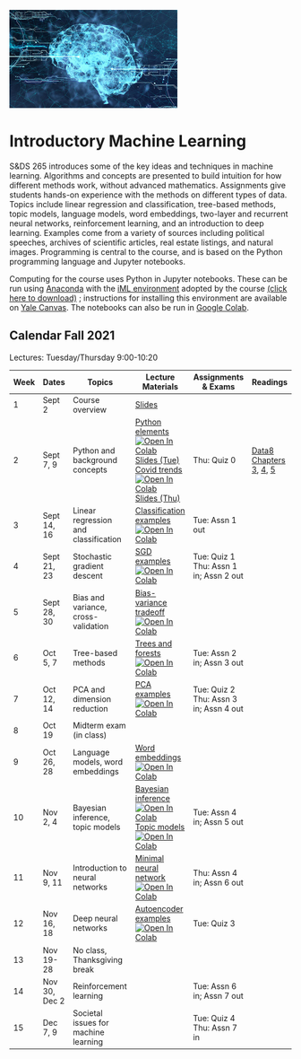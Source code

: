 <head>
  <title> Introductory Machine Learning </title>
  <link rel="stylesheet" href="theme/css/main.css" />
  <link rel="shortcut icon" type="image/x-icon" href="favicon.ico?">
</head>


![neuro-datascience](./data-neuroscience.jpg)


Introductory Machine Learning
====

S&DS 265 introduces some of the key ideas and techniques in machine learning. Algorithms and concepts are presented to build intuition for how different methods work, without advanced mathematics. Assignments give students hands-on experience with the methods on different types of data. Topics include linear regression and classification, tree-based methods, topic models, language models, word embeddings, two-layer and recurrent neural networks, reinforcement learning, and an introduction to deep learning. Examples come from a variety of sources including political speeches, archives of scientific articles, real estate listings, and natural images. Programming is central to the course, and is based on the Python programming language and Jupyter notebooks.

Computing for the course uses Python in Jupyter notebooks. These can be run using [Anaconda](https://www.anaconda.com/products/individual) with the [iML environment](https://raw.githubusercontent.com/YData123/sds265-fa21/main/env/iml_env.yml) adopted by the course <a href="https://raw.githubusercontent.com/YData123/sds265-fa21/main/env/iml_env.zip" download>(click here to download)</a>
; instructions for installing this environment are available on [Yale Canvas](https://canvas.yale.edu).  The notebooks can also be run in [Google Colab](https://colab.research.google.com).

Calendar Fall 2021
---
Lectures: Tuesday/Thursday 9:00-10:20


 Week | Dates |  Topics | Lecture Materials | Assignments & Exams | Readings
----------- | ----------- | ------------- | ------------ | ------------- | -----------
1 | Sept 2 |     Course overview | [Slides](https://github.com/YData123/sds265-fa21/raw/main/lectures/lecture-sept-02.pdf) |
2 | Sept 7, 9 |    Python and background concepts |  [Python elements](https://github.com/YData123/sds265-fa21/raw/main/demos/python/python-elements.zip) <br> [![Open In Colab](https://colab.research.google.com/assets/colab-badge.svg)](https://colab.research.google.com/github/YData123/sds265-fa21/blob/master/demos/python/python-elements.ipynb) <br> [Slides (Tue)](https://github.com/YData123/sds265-fa21/raw/main/lectures/lecture-sept-07.pdf) <br> [Covid trends](https://github.com/YData123/sds265-fa21/raw/main/demos/covid-trends/covid-trends.zip) <br> [![Open In Colab](https://colab.research.google.com/assets/colab-badge.svg)](https://colab.research.google.com/github/YData123/sds265-fa21/blob/master/demos/covid-trends/covid-trends.ipynb) <br> [Slides (Thu)](https://github.com/YData123/sds265-fa21/raw/main/lectures/lecture-sept-09.pdf) <br>  | Thu: Quiz 0 | [Data8 Chapters 3](https://www.inferentialthinking.com/chapters/03/programming-in-python.html), [4](https://www.inferentialthinking.com/chapters/04/Data_Types.html), [5](https://www.inferentialthinking.com/chapters/05/Sequences.html)
3 | Sept 14, 16 | Linear regression and classification | [Classification examples](https://github.com/YData123/sds265-fa21/raw/main/demos/classification/classification.zip) <br> [![Open In Colab](https://colab.research.google.com/assets/colab-badge.svg)](https://colab.research.google.com/github/YData123/sds265-fa21/blob/master/demos/classification/classification.ipynb) |  Tue: Assn 1 out |
4 | Sept 21, 23 | Stochastic gradient descent | [SGD examples](https://github.com/YData123/sds265-fa21/raw/main/demos/sgd/sgd.zip) <br> [![Open In Colab](https://colab.research.google.com/assets/colab-badge.svg)](https://colab.research.google.com/github/YData123/sds265-fa21/blob/master/demos/sgd/sgd.ipynb) |  Tue: Quiz 1 <br> Thu: Assn 1 in; Assn 2 out |
5 | Sept 28, 30 | Bias and variance, cross-validation | [Bias-variance tradeoff](https://github.com/YData123/sds265-fa21/raw/main/demos/bias-variance/bias-variance.zip) <br> [![Open In Colab](https://colab.research.google.com/assets/colab-badge.svg)](https://colab.research.google.com/github/YData123/sds265-fa21/blob/master/demos/bias-variance/bias-variance.ipynb) |  |
6 | Oct 5, 7 | Tree-based methods | [Trees and forests](https://github.com/YData123/sds265-fa21/raw/main/demos/trees/trees.zip) <br> [![Open In Colab](https://colab.research.google.com/assets/colab-badge.svg)](https://colab.research.google.com/github/YData123/sds265-fa21/blob/master/demos/trees/trees.ipynb) |  Tue: Assn 2 in; Assn 3 out |
7 | Oct 12, 14 | PCA and dimension reduction | [PCA examples](https://github.com/YData123/sds265-fa21/raw/main/demos/pca/pca.zip) <br> [![Open In Colab](https://colab.research.google.com/assets/colab-badge.svg)](https://colab.research.google.com/github/YData123/sds265-fa21/blob/master/demos/pca/pca.ipynb) |  Tue: Quiz 2 <br> Thu: Assn 3 in; Assn 4 out |
8 | Oct 19 |  Midterm exam (in class) |  |   |
9 | Oct 26, 28 | Language models, word embeddings | [Word embeddings](https://github.com/YData123/sds265-fa21/raw/main/demos/embeddings/embeddings.zip) <br> [![Open In Colab](https://colab.research.google.com/assets/colab-badge.svg)](https://colab.research.google.com/github/YData123/sds265-fa21/blob/master/demos/embeddings/embeddings.ipynb)|  |
10 | Nov 2, 4 | Bayesian inference, topic models | [Bayesian inference](https://github.com/YData123/sds265-fa21/raw/main/demos/bayes/bayes.zip) <br> [![Open In Colab](https://colab.research.google.com/assets/colab-badge.svg)](https://colab.research.google.com/github/YData123/sds265-fa21/blob/master/demos/bayes/bayes.ipynb) <br> [Topic models](https://github.com/YData123/sds265-fa21/raw/main/demos/topic-models/topic-models.zip) <br> [![Open In Colab](https://colab.research.google.com/assets/colab-badge.svg)](https://colab.research.google.com/github/YData123/sds265-fa21/blob/master/demos/topic-models/topic-models.ipynb) |   Tue: Assn 4 in; Assn 5 out |
11 | Nov 9, 11 | Introduction to neural networks | [Minimal neural network](https://github.com/YData123/sds265-fa21/raw/main/demos/neural-nets/neural-nets.zip) <br> [![Open In Colab](https://colab.research.google.com/assets/colab-badge.svg)](https://colab.research.google.com/github/YData123/sds265-fa21/blob/master/demos/neural-nets/neural-nets.ipynb) |   Thu: Assn 4 in; Assn 6 out |
12 | Nov 16, 18 | Deep neural networks | [Autoencoder examples](https://github.com/YData123/sds265-fa21/raw/main/demos/deep-nets/deep-nets.zip) <br> [![Open In Colab](https://colab.research.google.com/assets/colab-badge.svg)](https://colab.research.google.com/github/YData123/sds265-fa21/blob/master/demos/deep-nets/deep-nets.ipynb) |  Tue: Quiz 3 |
13 | Nov 19-28 | No class, Thanksgiving break | <!--[![Open In Colab](https://colab.research.google.com/assets/colab-badge.svg)]()--> |  |
14 | Nov 30, Dec 2 | Reinforcement learning | <!-- [![Open In Colab](https://colab.research.google.com/assets/colab-badge.svg)]()--> |   Tue: Assn 6 in; Assn 7 out |
15 | Dec 7, 9 | Societal issues for machine learning | <!--[![Open In Colab](https://colab.research.google.com/assets/colab-badge.svg)]()--> |   Tue: Quiz 4 <br> Thu: Assn 7 in |
